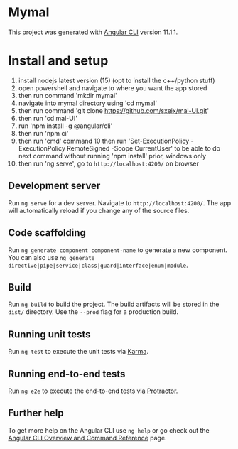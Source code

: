 # Mymal

This project was generated with [Angular CLI](https://github.com/angular/angular-cli) version 11.1.1.

# Install and setup
1. install nodejs latest version (15) (opt to install the c++/python stuff)
2. open powershell and navigate to where you want the app stored
3. then run command 'mkdir mymal'
4. navigate into mymal directory using 'cd mymal'
5. then run command 'git clone https://github.com/sxeix/mal-UI.git'
6. then run 'cd mal-UI'
7. run 'npm install -g @angular/cli'
8. then run 'npm ci'
9. then run 'cmd' command
10 then run 'Set-ExecutionPolicy -ExecutionPolicy RemoteSigned -Scope CurrentUser' to be able to do next command without running 'npm install' prior, windows only
11. then run 'ng serve', go to `http://localhost:4200/` on browser

## Development server

Run `ng serve` for a dev server. Navigate to `http://localhost:4200/`. The app will automatically reload if you change any of the source files.

## Code scaffolding

Run `ng generate component component-name` to generate a new component. You can also use `ng generate directive|pipe|service|class|guard|interface|enum|module`.

## Build

Run `ng build` to build the project. The build artifacts will be stored in the `dist/` directory. Use the `--prod` flag for a production build.

## Running unit tests

Run `ng test` to execute the unit tests via [Karma](https://karma-runner.github.io).

## Running end-to-end tests

Run `ng e2e` to execute the end-to-end tests via [Protractor](http://www.protractortest.org/).

## Further help

To get more help on the Angular CLI use `ng help` or go check out the [Angular CLI Overview and Command Reference](https://angular.io/cli) page.
